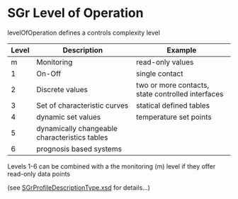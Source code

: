 # SGr Level of Operation

levelOfOperation defines a controls complexity level

| Level | Description | Example |
| ----- | ----------- | ------- |
| m     | Monitoring | read-only values |
| 1     | On-Off | single contact |
| 2     | Discrete values | two or more contacts, state controlled interfaces |
| 3     | Set of characteristic curves | statical defined tables |
| 4     | dynamic set values | temperature set points |
| 5     | dynamically changeable characteristics tables | |
| 6     | prognosis based systems | |

Levels 1-6 can be combined with a the monitoring (m) level if they offer read-only data points

(see [SGrProfileDescriptionType.xsd](/SchemaDatabase/SGr/Generic/SGrProfileDescriptionType.xsd) for details...)